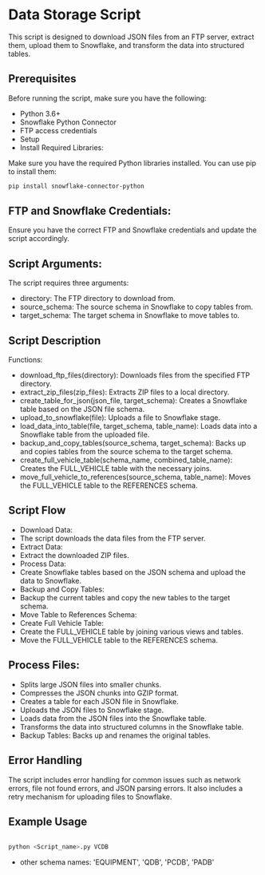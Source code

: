 # Data Storage Script

This script is designed to download JSON files from an FTP server, extract them, upload them to Snowflake, and transform the data into structured tables.

## Prerequisites
Before running the script, make sure you have the following:

- Python 3.6+
- Snowflake Python Connector
- FTP access credentials
- Setup
- Install Required Libraries:

Make sure you have the required Python libraries installed. You can use pip to install them:

``` sh 
pip install snowflake-connector-python
```

## FTP and Snowflake Credentials:

Ensure you have the correct FTP and Snowflake credentials and update the script accordingly.

## Script Arguments:

The script requires three arguments:

- directory: The FTP directory to download from.
- source_schema: The source schema in Snowflake to copy tables from.
- target_schema: The target schema in Snowflake to move tables to.

## Script Description
Functions:
- download_ftp_files(directory): Downloads files from the specified FTP directory.
- extract_zip_files(zip_files): Extracts ZIP files to a local directory.
- create_table_for_json(json_file, target_schema): Creates a Snowflake table based on the JSON file schema.
- upload_to_snowflake(file): Uploads a file to Snowflake stage.
- load_data_into_table(file, target_schema, table_name): Loads data into a Snowflake table from the uploaded file.
- backup_and_copy_tables(source_schema, target_schema): Backs up and copies tables from the source schema to the target schema.
- create_full_vehicle_table(schema_name, combined_table_name): Creates the FULL_VEHICLE table with the necessary joins.
- move_full_vehicle_to_references(source_schema, table_name): Moves the FULL_VEHICLE table to the REFERENCES schema.
## Script Flow
- Download Data:
- The script downloads the data files from the FTP server.
- Extract Data:
- Extract the downloaded ZIP files.
- Process Data:
- Create Snowflake tables based on the JSON schema and upload the data to Snowflake.
- Backup and Copy Tables:
- Backup the current tables and copy the new tables to the target schema.
- Move Table to References Schema:
- Create Full Vehicle Table:
- Create the FULL_VEHICLE table by joining various views and tables.
- Move the FULL_VEHICLE table to the REFERENCES schema.
## Process Files:
- Splits large JSON files into smaller chunks.
- Compresses the JSON chunks into GZIP format.
- Creates a table for each JSON file in Snowflake.
- Uploads the JSON files to Snowflake stage.
- Loads data from the JSON files into the Snowflake table.
- Transforms the data into structured columns in the Snowflake table.
- Backup Tables: Backs up and renames the original tables.
## Error Handling
The script includes error handling for common issues such as network errors, file not found errors, and JSON parsing errors. It also includes a retry mechanism for uploading files to Snowflake.

## Example Usage

``` sh

python <Script_name>.py VCDB 

```
- other schema names: 'EQUIPMENT', 'QDB', 'PCDB', 'PADB'